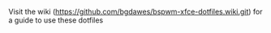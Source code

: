 Visit the wiki (https://github.com/bgdawes/bspwm-xfce-dotfiles.wiki.git) for a guide to use these dotfiles
